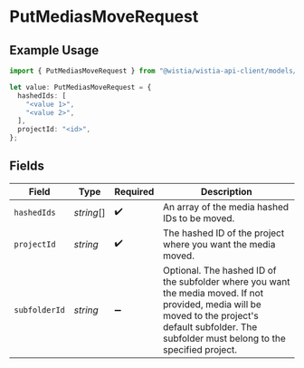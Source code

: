 # PutMediasMoveRequest

## Example Usage

```typescript
import { PutMediasMoveRequest } from "@wistia/wistia-api-client/models/operations";

let value: PutMediasMoveRequest = {
  hashedIds: [
    "<value 1>",
    "<value 2>",
  ],
  projectId: "<id>",
};
```

## Fields

| Field                                                                                                                                                                                                 | Type                                                                                                                                                                                                  | Required                                                                                                                                                                                              | Description                                                                                                                                                                                           |
| ----------------------------------------------------------------------------------------------------------------------------------------------------------------------------------------------------- | ----------------------------------------------------------------------------------------------------------------------------------------------------------------------------------------------------- | ----------------------------------------------------------------------------------------------------------------------------------------------------------------------------------------------------- | ----------------------------------------------------------------------------------------------------------------------------------------------------------------------------------------------------- |
| `hashedIds`                                                                                                                                                                                           | *string*[]                                                                                                                                                                                            | :heavy_check_mark:                                                                                                                                                                                    | An array of the media hashed IDs to be moved.                                                                                                                                                         |
| `projectId`                                                                                                                                                                                           | *string*                                                                                                                                                                                              | :heavy_check_mark:                                                                                                                                                                                    | The hashed ID of the project where you want the media moved.                                                                                                                                          |
| `subfolderId`                                                                                                                                                                                         | *string*                                                                                                                                                                                              | :heavy_minus_sign:                                                                                                                                                                                    | Optional. The hashed ID of the subfolder where you want the media moved. If not provided, media will be moved to the project's default subfolder. The subfolder must belong to the specified project. |